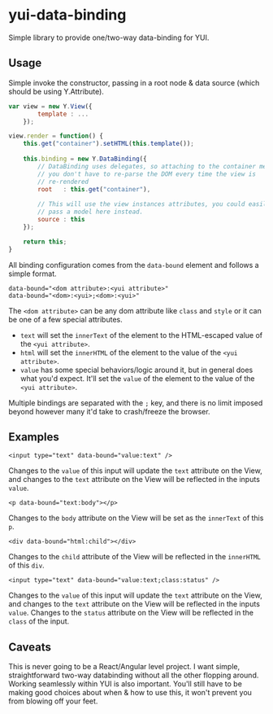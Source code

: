 yui-data-binding
======================

Simple library to provide one/two-way data-binding for YUI.

## Usage

Simple invoke the constructor, passing in a root node & data source (which should be using Y.Attribute).

```javascript
var view = new Y.View({
        template : ...
    });

view.render = function() {
    this.get("container").setHTML(this.template());
    
    this.binding = new Y.DataBinding({
        // DataBinding uses delegates, so attaching to the container means
        // you don't have to re-parse the DOM every time the view is
        // re-rendered
        root   : this.get("container"),
        
        // This will use the view instances attributes, you could easily
        // pass a model here instead.
        source : this
    });

    return this;
}
```

All binding configuration comes from the `data-bound` element and follows a simple format.

    data-bound="<dom attribute>:<yui attribute>"
    data-bound="<dom>:<yui>;<dom>:<yui>"

The `<dom attribute>` can be any dom attribute like `class` and `style` or it can be one of a few special attributes.

- `text` will set the `innerText` of the element to the HTML-escaped value of the `<yui attribute>`.
- `html` will set the `innerHTML` of the element to the value of the `<yui attribute>`.
- `value` has some special behaviors/logic around it, but in general does what you'd expect. It'll set the `value` of the element to the value of the `<yui attribute>`.

Multiple bindings are separated with the `;` key, and there is no limit imposed beyond however many it'd take to crash/freeze the browser.

## Examples

    <input type="text" data-bound="value:text" />

Changes to the `value` of this input will update the `text` attribute on the View, and changes to the `text` attribute on the View will be reflected in the inputs `value`.

    <p data-bound="text:body"></p>
Changes to the `body` attribute on the View will be set as the `innerText` of this `p`.

    <div data-bound="html:child"></div>
Changes to the `child` attribute of the View will be reflected in the `innerHTML` of this `div`.

    <input type="text" data-bound="value:text;class:status" />
Changes to the `value` of this input will update the `text` attribute on the View, and changes to the `text` attribute on the View will be reflected in the inputs `value`. Changes to the `status` attribute on the View will be reflected in the `class` of the input.

## Caveats

This is never going to be a React/Angular level project. I want simple, straightforward two-way databinding without all the other flopping around. Working seamlessly within YUI is also important. You'll still have to be making good choices about when & how to use this, it won't prevent you from blowing off your feet.